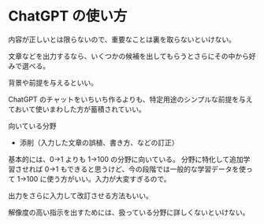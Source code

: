 # ChatGPT の使い方

内容が正しいとは限らないので、重要なことは裏を取らないといけない。

文章などを出力するなら、いくつかの候補を出してもらうとさらにその中から好みで選べる。

背景や前提を与えるといい。

ChatGPT のチャットをいちいち作るよりも、特定用途のシンプルな前提を与えておいて使いまわした方が蓄積されていい。

向いている分野

- 添削（入力した文章の誤植、書き方、などの訂正）

基本的には、0→1 よりも 1→100 の分野に向いている。
分野に特化して追加学習させれば 0→1 もできると思うけど、今の段階では一般的な学習データを使って 1→100 に使う方がいい。入力が大変すぎるので。

出力をさらに入力して改訂させる方法もいい。

解像度の高い指示を出すためには、扱っている分野に詳しくないといけない。
